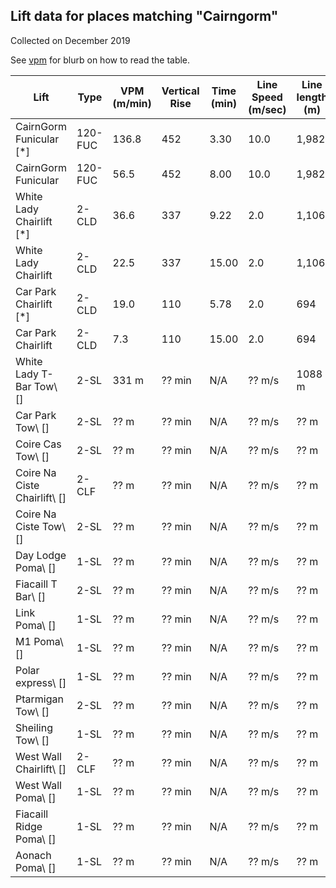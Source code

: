 ## Lift data for places matching "Cairngorm"
Collected on December 2019

See [vpm](/) for blurb on how to read the table.

| Lift | Type |  VPM (m/min) |  Vertical Rise |  Time (min) |  Line Speed (m/sec) |  Line length (m) | Link |
| -- | -- | -- | -- | -- | -- | -- | -- |
| CairnGorm Funicular [*] | 120-FUC |   136.8 |    452 |    3.30 |    10.0 |   1,982 | [link](https://lift-world.info/en/lifts/1220/datas.htm) |
| CairnGorm Funicular | 120-FUC |    56.5 |    452 |    8.00 |    10.0 |   1,982 | [link](https://lift-world.info/en/lifts/1220/datas.htm) |
| White Lady Chairlift [*] | 2-CLD |    36.6 |    337 |    9.22 |     2.0 |   1,106 | [link](https://lift-world.info/en/lifts/277/datas.htm) |
| White Lady Chairlift | 2-CLD |    22.5 |    337 |   15.00 |     2.0 |   1,106 | [link](https://lift-world.info/en/lifts/277/datas.htm) |
| Car Park Chairlift [*] | 2-CLD |    19.0 |    110 |    5.78 |     2.0 |     694 | [link](https://lift-world.info/en/lifts/14428/datas.htm) |
| Car Park Chairlift | 2-CLD |     7.3 |    110 |   15.00 |     2.0 |     694 | [link](https://lift-world.info/en/lifts/14428/datas.htm) |
| White Lady T-Bar Tow\\ [] | 2-SL |  331 m | ?? min | N/A | ?? m/s | 1088 m | [link](https://lift-world.info/en/lifts/14495/datas.htm) |
| Car Park Tow\\ [] | 2-SL |  ?? m | ?? min | N/A | ?? m/s | ?? m | [link](https://lift-world.info/en/lifts/14485/datas.htm) |
| Coire Cas Tow\\ [] | 2-SL |  ?? m | ?? min | N/A | ?? m/s | ?? m | [link](https://lift-world.info/en/lifts/14486/datas.htm) |
| Coire Na Ciste Chairlift\\ [] | 2-CLF |  ?? m | ?? min | N/A | ?? m/s | ?? m | [link](https://lift-world.info/en/lifts/13162/datas.htm) |
| Coire Na Ciste Tow\\ [] | 2-SL |  ?? m | ?? min | N/A | ?? m/s | ?? m | [link](https://lift-world.info/en/lifts/14487/datas.htm) |
| Day Lodge Poma\\ [] | 1-SL |  ?? m | ?? min | N/A | ?? m/s | ?? m | [link](https://lift-world.info/en/lifts/18237/datas.htm) |
| Fiacaill T Bar\\ [] | 2-SL |  ?? m | ?? min | N/A | ?? m/s | ?? m | [link](https://lift-world.info/en/lifts/14489/datas.htm) |
| Link Poma\\ [] | 1-SL |  ?? m | ?? min | N/A | ?? m/s | ?? m | [link](https://lift-world.info/en/lifts/14490/datas.htm) |
| M1 Poma\\ [] | 1-SL |  ?? m | ?? min | N/A | ?? m/s | ?? m | [link](https://lift-world.info/en/lifts/14491/datas.htm) |
| Polar express\\ [] | 1-SL |  ?? m | ?? min | N/A | ?? m/s | ?? m | [link](https://lift-world.info/en/lifts/18238/datas.htm) |
| Ptarmigan Tow\\ [] | 2-SL |  ?? m | ?? min | N/A | ?? m/s | ?? m | [link](https://lift-world.info/en/lifts/14492/datas.htm) |
| Sheiling Tow\\ [] | 1-SL |  ?? m | ?? min | N/A | ?? m/s | ?? m | [link](https://lift-world.info/en/lifts/14493/datas.htm) |
| West Wall Chairlift\\ [] | 2-CLF |  ?? m | ?? min | N/A | ?? m/s | ?? m | [link](https://lift-world.info/en/lifts/13163/datas.htm) |
| West Wall Poma\\ [] | 1-SL |  ?? m | ?? min | N/A | ?? m/s | ?? m | [link](https://lift-world.info/en/lifts/14494/datas.htm) |
| Fiacaill Ridge Poma\\ [] | 1-SL |  ?? m | ?? min | N/A | ?? m/s | ?? m | [link](https://lift-world.info/en/lifts/14488/datas.htm) |
| Aonach Poma\\ [] | 1-SL |  ?? m | ?? min | N/A | ?? m/s | ?? m | [link](https://lift-world.info/en/lifts/14484/datas.htm) |
